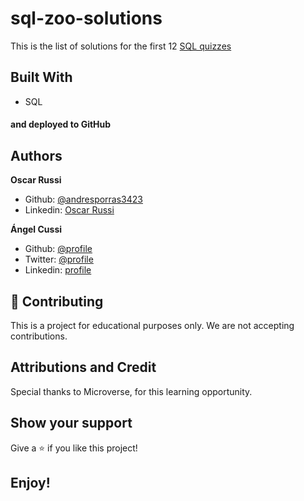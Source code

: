 # sql-zoo-solutions
This is the list of solutions for the first 12 [SQL quizzes](https://sqlzoo.net/wiki/SQL_Tutorial)


## Built With

- SQL

#### and deployed to GitHub

## Authors

**Oscar Russi**
- Github: [@andresporras3423](https://github.com/andresporras3423/)
- Linkedin: [Oscar Russi](https://www.linkedin.com/in/oscar-andr%C3%A9s-russi-porras-053236167/)

**Ángel Cussi**
- Github: [@profile](https://github.com/abcussi)
- Twitter: [@profile](https://twitter.com/thecussi)
- Linkedin: [profile](https://www.linkedin.com/in/angel-cussi-1b2310174/)

## 🤝 Contributing

This is a project for educational purposes only. We are not accepting contributions.

## Attributions and Credit

Special thanks to Microverse, for this learning opportunity. 

## Show your support

Give a ⭐️ if you like this project!

## Enjoy!